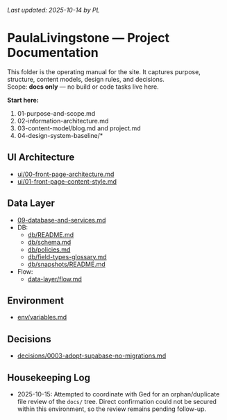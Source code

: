 _Last updated: 2025-10-14 by PL_

# PaulaLivingstone — Project Documentation

This folder is the operating manual for the site. It captures purpose, structure, content models, design rules, and decisions.  
Scope: **docs only** — no build or code tasks live here.

**Start here:**

1. 01-purpose-and-scope.md
2. 02-information-architecture.md
3. 03-content-model/blog.md and project.md
4. 04-design-system-baseline/*
## UI Architecture
- [ui/00-front-page-architecture.md](./ui/00-front-page-architecture.md)
- [ui/01-front-page-content-style.md](./ui/01-front-page-content-style.md)


## Data Layer
- [09-database-and-services.md](./09-database-and-services.md)
- DB:
  - [db/README.md](./db/README.md)
  - [db/schema.md](./db/schema.md)
  - [db/policies.md](./db/policies.md)
  - [db/field-types-glossary.md](./db/field-types-glossary.md)
  - [db/snapshots/README.md](./db/snapshots/README.md)
- Flow:
  - [data-layer/flow.md](./data-layer/flow.md)

## Environment
- [env/variables.md](./env/variables.md)

## Decisions
- [decisions/0003-adopt-supabase-no-migrations.md](./decisions/0003-adopt-supabase-no-migrations.md)

## Housekeeping Log
- 2025-10-15: Attempted to coordinate with Ged for an orphan/duplicate file review of the `docs/` tree. Direct confirmation could not be secured within this environment, so the review remains pending follow-up.

